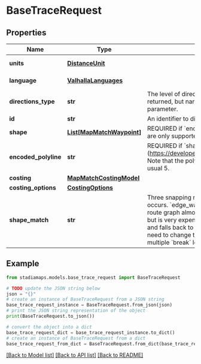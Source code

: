 # BaseTraceRequest


## Properties

Name | Type | Description | Notes
------------ | ------------- | ------------- | -------------
**units** | [**DistanceUnit**](DistanceUnit.md) |  | [optional] [default to DistanceUnit.KM]
**language** | [**ValhallaLanguages**](ValhallaLanguages.md) |  | [optional] [default to ValhallaLanguages.EN_MINUS_US]
**directions_type** | **str** | The level of directional narrative to include. Locations and times will always be returned, but narrative generation verbosity can be controlled with this parameter. | [optional] [default to 'instructions']
**id** | **str** | An identifier to disambiguate requests (echoed by the server). | [optional] 
**shape** | [**List[MapMatchWaypoint]**](MapMatchWaypoint.md) | REQUIRED if &#x60;encoded_polyline&#x60; is not present. Note that &#x60;break&#x60; type locations are only supported when &#x60;shape_match&#x60; is set to &#x60;map_match&#x60;. | [optional] 
**encoded_polyline** | **str** | REQUIRED if &#x60;shape&#x60; is not present. An encoded polyline (https://developers.google.com/maps/documentation/utilities/polylinealgorithm). Note that the polyline must be encoded with 6 digits of precision rather than the usual 5. | [optional] 
**costing** | [**MapMatchCostingModel**](MapMatchCostingModel.md) |  | 
**costing_options** | [**CostingOptions**](CostingOptions.md) |  | [optional] 
**shape_match** | **str** | Three snapping modes provide some control over how the map matching occurs. &#x60;edge_walk&#x60; is fast, but requires extremely precise data that matches the route graph almost perfectly. &#x60;map_snap&#x60; can handle significantly noisier data, but is very expensive. &#x60;walk_or_snap&#x60;, the default, tries to use edge walking first and falls back to map matching if edge walking fails. In general, you should not need to change this parameter unless you want to trace a multi-leg route with multiple &#x60;break&#x60; locations in the &#x60;shape&#x60;. | [optional] 

## Example

```python
from stadiamaps.models.base_trace_request import BaseTraceRequest

# TODO update the JSON string below
json = "{}"
# create an instance of BaseTraceRequest from a JSON string
base_trace_request_instance = BaseTraceRequest.from_json(json)
# print the JSON string representation of the object
print(BaseTraceRequest.to_json())

# convert the object into a dict
base_trace_request_dict = base_trace_request_instance.to_dict()
# create an instance of BaseTraceRequest from a dict
base_trace_request_from_dict = BaseTraceRequest.from_dict(base_trace_request_dict)
```
[[Back to Model list]](../README.md#documentation-for-models) [[Back to API list]](../README.md#documentation-for-api-endpoints) [[Back to README]](../README.md)


